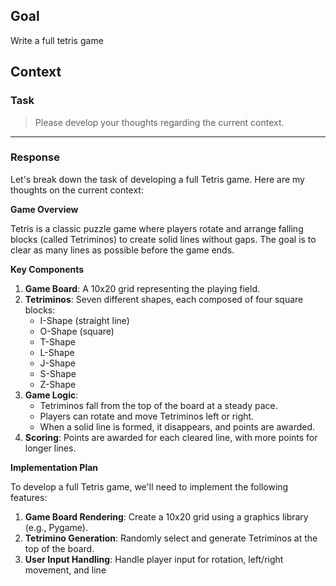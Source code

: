 ## Goal

Write a full tetris game

## Context



### Task

> Please develop your thoughts regarding the current context.

---

### Response

Let's break down the task of developing a full Tetris game. Here are my thoughts on the current context:

**Game Overview**

Tetris is a classic puzzle game where players rotate and arrange falling blocks (called Tetriminos) to create solid lines without gaps. The goal is to clear as many lines as possible before the game ends.

**Key Components**

1. **Game Board**: A 10x20 grid representing the playing field.
2. **Tetriminos**: Seven different shapes, each composed of four square blocks:
	* I-Shape (straight line)
	* O-Shape (square)
	* T-Shape
	* L-Shape
	* J-Shape
	* S-Shape
	* Z-Shape
3. **Game Logic**:
	* Tetriminos fall from the top of the board at a steady pace.
	* Players can rotate and move Tetriminos left or right.
	* When a solid line is formed, it disappears, and points are awarded.
4. **Scoring**: Points are awarded for each cleared line, with more points for longer lines.

**Implementation Plan**

To develop a full Tetris game, we'll need to implement the following features:

1. **Game Board Rendering**: Create a 10x20 grid using a graphics library (e.g., Pygame).
2. **Tetrimino Generation**: Randomly select and generate Tetriminos at the top of the board.
3. **User Input Handling**: Handle player input for rotation, left/right movement, and line